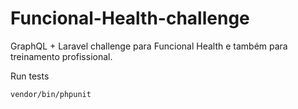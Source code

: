 # Funcional-Health-challenge

GraphQL + Laravel challenge para Funcional Health e também para treinamento profissional.

Run tests
```
vendor/bin/phpunit
```
